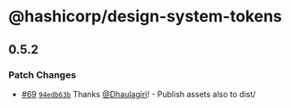 # @hashicorp/design-system-tokens

## 0.5.2

### Patch Changes

- [#69](https://github.com/hashicorp/design-system/pull/69) [`94edb63b`](https://github.com/hashicorp/design-system/commit/94edb63bd51c48c25f9fa80dfd12f8bd02ade09e) Thanks [@Dhaulagiri](https://github.com/Dhaulagiri)! - Publish assets also to dist/
